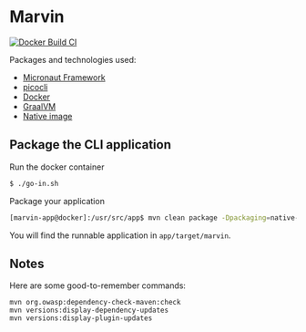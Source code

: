 # Marvin 

[![Docker Build CI](https://github.com/mithenks/marvin/actions/workflows/docker-build.yaml/badge.svg)](https://github.com/mithenks/marvin/actions/workflows/docker-build.yaml)

Packages and technologies used:
 * [Micronaut Framework](https://micronaut.io/)
 * [picocli](https://picocli.info/)
 * [Docker](https://www.docker.com/)
 * [GraalVM](https://www.graalvm.org/)
 * [Native image](https://www.graalvm.org/reference-manual/native-image/)

## Package the CLI application

Run the docker container
```bash
$ ./go-in.sh
```

Package your application
```bash
[marvin-app@docker]:/usr/src/app$ mvn clean package -Dpackaging=native-image
```

You will find the runnable application in `app/target/marvin`.

## Notes

Here are some good-to-remember commands:
```
mvn org.owasp:dependency-check-maven:check
mvn versions:display-dependency-updates
mvn versions:display-plugin-updates
```